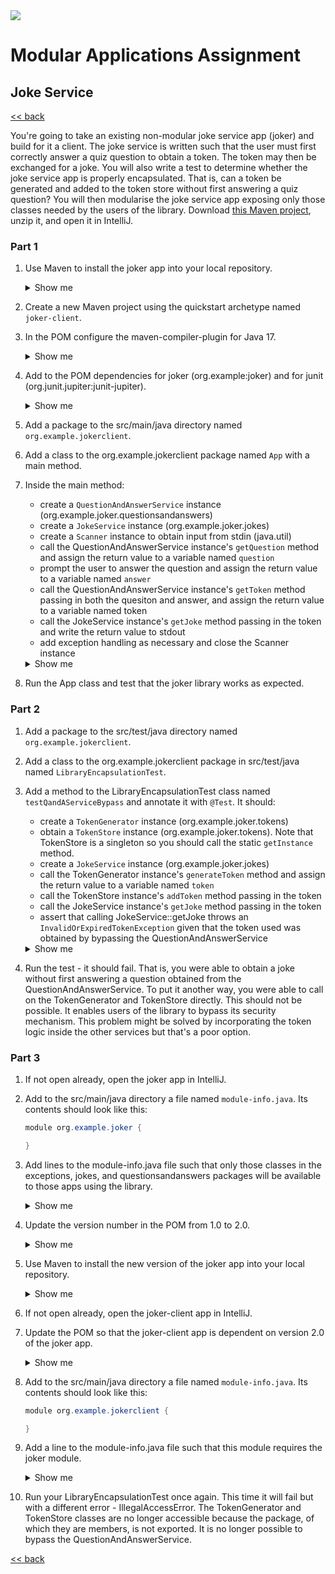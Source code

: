 <img src="https://github.com/stayahead-training/shared/blob/master/stayahead.png" />

# Modular Applications Assignment

## Joke Service

[<< back](../../../../README.md#modular-applications)

You're going to take an existing non-modular joke service app (joker) and build for it a client. The joke service is written such that the user must first correctly answer a quiz question to obtain a token. The token may then be exchanged for a joke. You will also write a test to determine whether the joke service app is properly encapsulated. That is, can a token be generated and added to the token store without first answering a quiz question? You will then modularise the joke service app exposing only those classes needed by the users of the library. Download [this Maven project](joker.zip), unzip it, and open it in IntelliJ.

### Part 1

1. Use Maven to install the joker app into your local repository.<details>
    <summary>Show me</summary>

    ```
    $> # in the project's root directory
    $> mvn install
    ```
</details>

2. Create a new Maven project using the quickstart archetype named `joker-client`.

3. In the POM configure the maven-compiler-plugin for Java 17.<details>
    <summary>Show me</summary>

    ```xml
    <properties>
      <maven.compiler.source>17</maven.compiler.source>
      <maven.compiler.target>17</maven.compiler.target>
    </properties>
    ```
</details>

4. Add to the POM dependencies for joker (org.example:joker) and for junit (org.junit.jupiter:junit-jupiter).<details>
    <summary>Show me</summary>

    ```xml
    <dependencies>
      <dependency>
        <groupId>org.example</groupId>
        <artifactId>joker<artifactId>
        <version>1.0</version>
      </dependency>
      <dependency>
        <groupId>org.junit.jupiter</groupId>
        <artifactId>junit-jupiter</artifactId>
        <version>5.8.2</version> <!-- or whatever is the latest version -->
        <scope>test</scope>
      </dependency>
    </dependencies>
    ```
</details>

5. Add a package to the src/main/java directory named `org.example.jokerclient`.

6. Add a class to the org.example.jokerclient package named `App` with a main method.

7. Inside the main method:
   - create a `QuestionAndAnswerService` instance (org.example.joker.questionsandanswers)
   - create a `JokeService` instance (org.example.joker.jokes)
   - create a `Scanner` instance to obtain input from stdin (java.util)
   - call the QuestionAndAnswerService instance's `getQuestion` method and assign the return value to a variable named `question`
   - prompt the user to answer the question and assign the return value to a variable named `answer`
   - call the QuestionAndAnswerService instance's `getToken` method passing in both the quesiton and answer, and assign the return value to a variable named token
   - call the JokeService instance's `getJoke` method passing in the token and write the return value to stdout
   - add exception handling as necessary and close the Scanner instance
    <details>
    <summary>Show me</summary>

    ```java
    var questionAndAnswerService = new QuestionAndAnswerService();
    var jokeService = new JokeService();
    var keyboard = new Scanner(System.in);
    var question = questionAndAnswerService.getQuestion();
    System.out.printf("%s ", question);
    var answer = keyboard.nextLine();
    try {
      var token = questionAndAnswerService.getToken(question, answer);
      System.out.println(jokeService.getJoke(token));
    } catch (BadQuestionAnswerException e) {
      System.out.println("That's the wrong answer!");
    }
    keyboard.close();
    ```
</details>

8. Run the App class and test that the joker library works as expected.

### Part 2

1. Add a package to the src/test/java directory named `org.example.jokerclient`.

2. Add a class to the org.example.jokerclient package in src/test/java named `LibraryEncapsulationTest`.

3. Add a method to the LibraryEncapsulationTest class named `testQandAServiceBypass` and annotate it with `@Test`. It should:
   - create a `TokenGenerator` instance (org.example.joker.tokens)
   - obtain a `TokenStore` instance (org.example.joker.tokens). Note that TokenStore is a singleton so you should call the static `getInstance` method.
   - create a `JokeService` instance (org.example.joker.jokes)
   - call the TokenGenerator instance's `generateToken` method and assign the return value to a variable named `token`
   - call the TokenStore instance's `addToken` method passing in the token
   - call the JokeService instance's `getJoke` method passing in the token
   - assert that calling JokeService::getJoke throws an `InvalidOrExpiredTokenException` given that the token used was obtained by bypassing the QuestionAndAnswerService
    <details>
    <summary>Show me</summary>

    ```java
    @Test
    public void testQandAServiceBypass() {
      var tokenGenerator = new TokenGenerator();
      var tokenStore = TokenStore.getInstance();
      var jokeService = new JokeService();
      var token = tokenGenerator.generateToken();
      tokenStore.addToken(token);
      assertThrows(InvalidOrExpiredTokenException.class, () -> jokeService.getJoke(token));
    }
    ```
</details>

4. Run the test - it should fail. That is, you were able to obtain a joke without first answering a question obtained from the QuestionAndAnswerService. To put it another way, you were able to call on the TokenGenerator and TokenStore directly. This should not be possible. It enables users of the library to bypass its security mechanism. This problem might be solved by incorporating the token logic inside the other services but that's a poor option.

### Part 3

1. If not open already, open the joker app in IntelliJ.

2. Add to the src/main/java directory a file named `module-info.java`. Its contents should look like this:

    ```java
    module org.example.joker {

    }
    ```

3. Add lines to the module-info.java file such that only those classes in the exceptions, jokes, and questionsandanswers packages will be available to those apps using the library.<details>
    <summary>Show me</summary>

    ```java
    module org.example.joker {
      exports org.example.joker.exceptions;
      exports org.example.joker.jokes;
      exports org.example.joker.questionsandanswers;
    }
    ```
</details>

4. Update the version number in the POM from 1.0 to 2.0.<details>
    <summary>Show me</summary>

    ```xml
    <version>2.0</version>
    ```
</details>

5. Use Maven to install the new version of the joker app into your local repository.<details>
    <summary>Show me</summary>

    ```
    $> # in the project's root directory
    $> mvn clean install
    ```
</details>

6. If not open already, open the joker-client app in IntelliJ.

7. Update the POM so that the joker-client app is dependent on version 2.0 of the joker app.<details>
    <summary>Show me</summary>

    ```xml
    <dependency>
      <groupId>org.example</groupId>
      <artifactId>joker</artifactId>
      <version>2.0</version>
    </dependency>
    ```
</details>

8. Add to the src/main/java directory a file named `module-info.java`. Its contents should look like this:

    ```java
    module org.example.jokerclient {

    }
    ```

9. Add a line to the module-info.java file such that this module requires the joker module.<details>
    <summary>Show me</summary>

    ```java
    module org.example.jokerclient {
      requires org.example.joker;
    }
    ```
</details>

10. Run your LibraryEncapsulationTest once again. This time it will fail but with a different error - IllegalAccessError. The TokenGenerator and TokenStore classes are no longer accessible because the package, of which they are members, is not exported. It is no longer possible to bypass the QuestionAndAnswerService. 

[<< back](../../../../README.md#modular-applications)